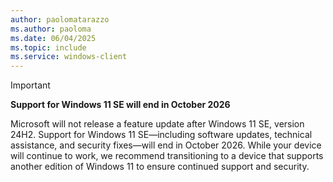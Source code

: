 ```yaml
---
author: paolomatarazzo
ms.author: paoloma
ms.date: 06/04/2025
ms.topic: include
ms.service: windows-client
---
```


> [!IMPORTANT]
> **Support for Windows 11 SE will end in October 2026**
>
> Microsoft will not release a feature update after Windows 11 SE, version 24H2. Support for Windows 11 SE—including software updates, technical assistance, and security fixes—will end in October 2026. While your device will continue to work, we recommend transitioning to a device that supports another edition of Windows 11 to ensure continued support and security.